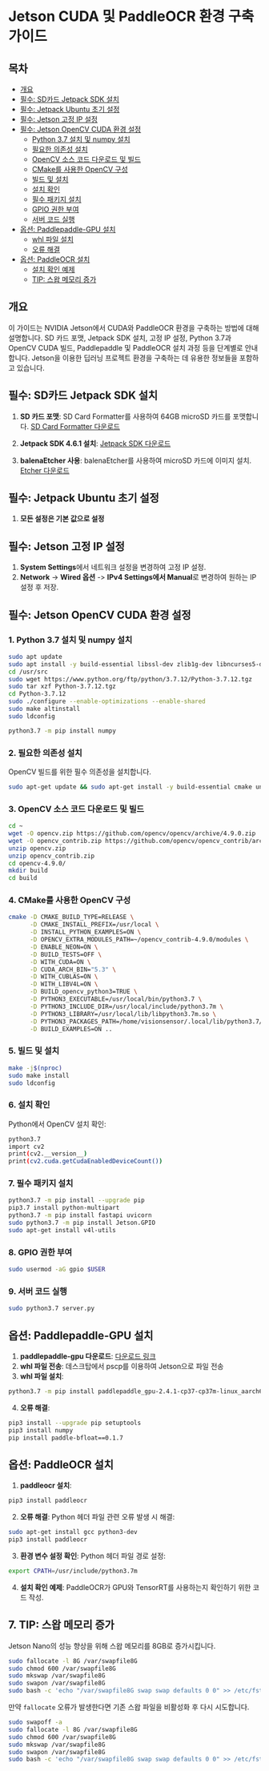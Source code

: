 <!-- README.md -->
# Jetson CUDA 및 PaddleOCR 환경 구축 가이드

## 목차
- [개요](#개요)
- [필수: SD카드 Jetpack SDK 설치](#필수-sd카드-jetpack-sdk-설치)
- [필수: Jetpack Ubuntu 초기 설정](#필수-jetpack-ubuntu-초기-설정)
- [필수: Jetson 고정 IP 설정](#필수-jetson-고정-ip-설정)
- [필수: Jetson OpenCV CUDA 환경 설정](#필수-jetson-opencv-cuda-환경-설정)
  - [Python 3.7 설치 및 numpy 설치](#1-python-37-설치-및-numpy-설치)
  - [필요한 의존성 설치](#2-필요한-의존성-설치)
  - [OpenCV 소스 코드 다운로드 및 빌드](#3-opencv-소스-코드-다운로드-및-빌드)
  - [CMake를 사용한 OpenCV 구성](#4-cmake를-사용한-opencv-구성)
  - [빌드 및 설치](#5-빌드-및-설치)
  - [설치 확인](#6-설치-확인)
  - [필수 패키지 설치](#7-필수-패키지-설치)
  - [GPIO 권한 부여](#8-gpio-권한-부여)
  - [서버 코드 실행](#9-서버-코드-실행)
- [옵션: Paddlepaddle-GPU 설치](#옵션-paddlepaddle-gpu-설치)
  - [whl 파일 설치](#4-whl-파일-설치)
  - [오류 해결](#5-오류-해결)
- [옵션: PaddleOCR 설치](#옵션-paddleocr-설치)
  - [설치 확인 예제](#6-설치-확인-예제)
  - [TIP: 스왑 메모리 증가](#7-tip-스왑-메모리-증가)

## 개요
이 가이드는 NVIDIA Jetson에서 CUDA와 PaddleOCR 환경을 구축하는 방법에 대해 설명합니다. SD 카드 포맷, Jetpack SDK 설치, 고정 IP 설정, Python 3.7과 OpenCV CUDA 빌드, Paddlepaddle 및 PaddleOCR 설치 과정 등을 단계별로 안내합니다. Jetson을 이용한 딥러닝 프로젝트 환경을 구축하는 데 유용한 정보들을 포함하고 있습니다.

## 필수: SD카드 Jetpack SDK 설치
1. **SD 카드 포맷**: SD Card Formatter를 사용하여 64GB microSD 카드를 포맷합니다. [SD Card Formatter 다운로드](https://www.sdcard.org/downloads/formatter/sd-memory-card-formatter-for-windows-download/)

2. **Jetpack SDK 4.6.1 설치**: [Jetpack SDK 다운로드](https://developer.nvidia.com/embedded/jetpack-sdk-461)

3. **balenaEtcher 사용**: balenaEtcher를 사용하여 microSD 카드에 이미지 설치. [Etcher 다운로드](https://etcher.balena.io/)

## 필수: Jetpack Ubuntu 초기 설정
1. **모든 설정은 기본 값으로 설정**

## 필수: Jetson 고정 IP 설정
1. **System Settings**에서 네트워크 설정을 변경하여 고정 IP 설정.
2. **Network** -> **Wired 옵션** -> **IPv4 Settings에서 Manual**로 변경하여 원하는 IP 설정 후 저장.

## 필수: Jetson OpenCV CUDA 환경 설정

### 1. Python 3.7 설치 및 numpy 설치
```bash
sudo apt update
sudo apt install -y build-essential libssl-dev zlib1g-dev libncurses5-dev libncursesw5-dev libreadline-dev libsqlite3-dev libgdbm-dev libdb5.3-dev libbz2-dev libexpat1-dev liblzma-dev libffi-dev uuid-dev
cd /usr/src
sudo wget https://www.python.org/ftp/python/3.7.12/Python-3.7.12.tgz
sudo tar xzf Python-3.7.12.tgz
cd Python-3.7.12
sudo ./configure --enable-optimizations --enable-shared
sudo make altinstall
sudo ldconfig

python3.7 -m pip install numpy
```

### 2. 필요한 의존성 설치
OpenCV 빌드를 위한 필수 의존성을 설치합니다.
```bash
sudo apt-get update && sudo apt-get install -y build-essential cmake unzip pkg-config libjpeg-dev libpng-dev libtiff-dev libavcodec-dev libavformat-dev libswscale-dev libv4l-dev libxvidcore-dev libx264-dev libgtk-3-dev libatlas-base-dev gfortran python3-dev
```

### 3. OpenCV 소스 코드 다운로드 및 빌드
```bash
cd ~
wget -O opencv.zip https://github.com/opencv/opencv/archive/4.9.0.zip
wget -O opencv_contrib.zip https://github.com/opencv/opencv_contrib/archive/4.9.0.zip
unzip opencv.zip
unzip opencv_contrib.zip
cd opencv-4.9.0/
mkdir build
cd build
```

### 4. CMake를 사용한 OpenCV 구성
```bash
cmake -D CMAKE_BUILD_TYPE=RELEASE \
      -D CMAKE_INSTALL_PREFIX=/usr/local \
      -D INSTALL_PYTHON_EXAMPLES=ON \
      -D OPENCV_EXTRA_MODULES_PATH=~/opencv_contrib-4.9.0/modules \
      -D ENABLE_NEON=ON \
      -D BUILD_TESTS=OFF \
      -D WITH_CUDA=ON \
      -D CUDA_ARCH_BIN="5.3" \
      -D WITH_CUBLAS=ON \
      -D WITH_LIBV4L=ON \
      -D BUILD_opencv_python3=TRUE \
      -D PYTHON3_EXECUTABLE=/usr/local/bin/python3.7 \
      -D PYTHON3_INCLUDE_DIR=/usr/local/include/python3.7m \
      -D PYTHON3_LIBRARY=/usr/local/lib/libpython3.7m.so \
      -D PYTHON3_PACKAGES_PATH=/home/visionsensor/.local/lib/python3.7/site-packages \
      -D BUILD_EXAMPLES=ON ..
```

### 5. 빌드 및 설치
```bash
make -j$(nproc)
sudo make install
sudo ldconfig
```

### 6. 설치 확인
Python에서 OpenCV 설치 확인:
```bash
python3.7
import cv2
print(cv2.__version__)
print(cv2.cuda.getCudaEnabledDeviceCount())
```

### 7. 필수 패키지 설치
```bash
python3.7 -m pip install --upgrade pip
pip3.7 install python-multipart
python3.7 -m pip install fastapi uvicorn
sudo python3.7 -m pip install Jetson.GPIO
sudo apt-get install v4l-utils
```

### 8. GPIO 권한 부여
```bash
sudo usermod -aG gpio $USER
```

### 9. 서버 코드 실행
```bash
sudo python3.7 server.py
```

## 옵션: Paddlepaddle-GPU 설치
1. **paddlepaddle-gpu 다운로드**: [다운로드 링크](https://forums.developer.nvidia.com/t/paddlepaddle-for-jetson/242765)
2. **whl 파일 전송**: 데스크탑에서 pscp를 이용하여 Jetson으로 파일 전송
3. **whl 파일 설치**:
```bash
python3.7 -m pip install paddlepaddle_gpu-2.4.1-cp37-cp37m-linux_aarch64.whl
```

4. **오류 해결**:
```bash
pip3 install --upgrade pip setuptools
pip3 install numpy
pip install paddle-bfloat==0.1.7
```

## 옵션: PaddleOCR 설치
1. **paddleocr 설치**:
```bash
pip3 install paddleocr
```
2. **오류 해결**: Python 헤더 파일 관련 오류 발생 시 해결:
```bash
sudo apt-get install gcc python3-dev
pip3 install paddleocr
```
3. **환경 변수 설정 확인**: Python 헤더 파일 경로 설정:
```bash
export CPATH=/usr/include/python3.7m
```

4. **설치 확인 예제**: PaddleOCR가 GPU와 TensorRT를 사용하는지 확인하기 위한 코드 작성.

## 7. TIP: 스왑 메모리 증가
Jetson Nano의 성능 향상을 위해 스왑 메모리를 8GB로 증가시킵니다.
```bash
sudo fallocate -l 8G /var/swapfile8G
sudo chmod 600 /var/swapfile8G
sudo mkswap /var/swapfile8G
sudo swapon /var/swapfile8G
sudo bash -c 'echo "/var/swapfile8G swap swap defaults 0 0" >> /etc/fstab'
```

만약 `fallocate` 오류가 발생한다면 기존 스왑 파일을 비활성화 후 다시 시도합니다.
```bash
sudo swapoff -a
sudo fallocate -l 8G /var/swapfile8G
sudo chmod 600 /var/swapfile8G
sudo mkswap /var/swapfile8G
sudo swapon /var/swapfile8G
sudo bash -c 'echo "/var/swapfile8G swap swap defaults 0 0" >> /etc/fstab'
```
